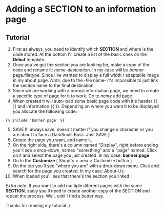 # Adding a **SECTION** to an information page

Tutorial 
------
1. First as always, you need to identify which **SECTION** and where is the code stored. At the bottom I'll create a list of the basic ones on the **Debut** template.
2. Once you've got the section you are looking for, make a copy of the code and rename it: *name*-*destination*. In my case will be *banner*-page.filetype. Since I've wanted to display a full width / adaptable image in my about page.
*Note:* due to the -file name- it's impossible to just link the section name to the final destination.
3. Since we are working with a normal information page, we need to create a specific type of page for it to work. Go to _name_ add page .
4. When created it will auto-load some basic page code with it's header {{ }} and information {{ }}. Depending on where you want it to be displayed you allocate the following code:
```
{% include 'banner.page' %}
```
5. SAVE !!! always save, doesn't matter if you change a character or you are about to face a DarkSouls Boss. Just SAVE.}
6. Create the page you want, and name it.
7. On the right side, there's a column named "Display", right before ending you'll see a drop-down, named "something" and a "page" named. Click on it and select the page you just created. In my case: **banner.page**
7. On to the **Customize** ( Shopify > area > Customize button )
8. On the top you'll see "where you are" with a drop-down menu. Click and search for the page you created. In my case: About-Us.
9. When loaded you'll see that there's the section you linked !

*Extra note:* If you want to add multiple diferent pages with the same **SECTION**, sadly you'll need to create another copy of the SECTION and repeat the process. Well, until I find a better way.

Thanks for reading my tutorial :)
